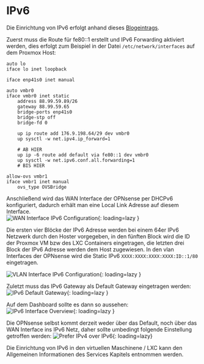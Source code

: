 # IPv6
Die Einrichtung von IPv6 erfolgt anhand dieses [Blogeintrags](https://dominicpratt.de/hetzner-und-proxmox-ipv6-mit-router-vm-nutzen/).

Zuerst muss die Route für fe80::1 erstellt und IPv6 Forwarding aktiviert werden, dies erfolgt zum Beispiel in der Datei `/etc/network/interfaces` auf dem Proxmox Host:
```shell
auto lo
iface lo inet loopback

iface enp41s0 inet manual

auto vmbr0
iface vmbr0 inet static
	address 88.99.59.89/26
	gateway 88.99.59.65
	bridge-ports enp41s0
	bridge-stp off
	bridge-fd 0

    up ip route add 176.9.198.64/29 dev vmbr0
    up sysctl -w net.ipv4.ip_forward=1
    
	# AB HIER
	up ip -6 route add default via fe80::1 dev vmbr0
	up sysctl -w net.ipv6.conf.all.forwarding=1
	# BIS HIER

allow-ovs vmbr1
iface vmbr1 inet manual
	ovs_type OVSBridge

```

Anschließend wird das WAN Interface der OPNsense per DHCPv6 konfiguriert, dadurch erhält man eine Local Link Adresse auf diesem Interface.  
![WAN Interface IPv6 Configuration](../img/setup/ipv6/OPNsense_IPv6_WAN.png?raw=true){: loading=lazy }

Die ersten vier Blöcke der IPv6 Adresse werden bei einem 64er IPv6 Netzwerk durch den Hoster vorgegeben, in den fünften Block wird die ID der Proxmox VM bzw des LXC Containers eingetragen, die letzten drei Block der IPv6 Adresse werden dem Host zugewiesen. In den vlan Interfaces der OPNsense wird die Static IPv6 `XXXX:XXXX:XXXX:XXXX:ID::1/80` eingetragen.

![VLAN Interface IPv6 Configuration](../img/setup/ipv6/OPNsense_IPv6_Interfaces.png?raw=true){: loading=lazy }

Zuletzt muss das IPv6 Gateway als Default Gateway eingetragen werden:  
![IPv6 Default Gateway](../img/setup/ipv6/OPNsense_IPv6_Gateway.png?raw=true){: loading=lazy }

Auf dem Dashboard sollte es dann so aussehen:  
![IPv6 Interface Overview](../img/setup/ipv6/OPNsense_IPv6_Overview.png?raw=true){: loading=lazy }

Die OPNsense selbst kommt derzeit weder über das Default, noch über das WAN Interface ins IPv6 Netz, daher sollte umbedingt folgende Einstellung getroffen werden:
![Prefer IPv4 over IPv6](../img/setup/ipv6/OPNsense_PreferIPv4.png?raw=true){: loading=lazy}

Die Einrichtung von IPv6 in den virtuellen Maschinene / LXC kann den Allgemeinen Informationen des Services Kapitels entnommen werden.
